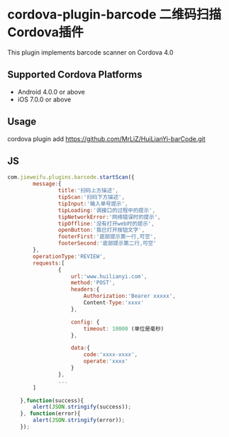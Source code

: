 # cordova-plugin-barcode 二维码扫描Cordova插件

This plugin implements barcode scanner on Cordova 4.0

## Supported Cordova Platforms

* Android 4.0.0 or above
* iOS 7.0.0 or above

## Usage
cordova plugin add https://github.com/MrLiZ/HuiLianYi-barCode.git

## JS 
``` js
com.jieweifu.plugins.barcode.startScan({
        message:{
                title:'扫码上方描述',
                tipScan:'扫码下方描述',
                tipInput:'输入单号提示',
                tipLoading:'调接口的过程中的提示',
                tipNetworkError:'网络错误时的提示',
                tipOffline:'没有打开web时的提示',
                openButton:'我已打开按钮文字',
                footerFirst:'底部提示第一行,可空',
                footerSecond:'底部提示第二行,可空'
        },
        operationType:'REVIEW',
        requests:[
                {
                    url:'www.huilianyi.com',
                    method:'POST',
                    headers:{
                        Authorization:'Bearer xxxxx',
                        Content-Type:'xxxx'
                    },

					config: {
						timeout: 10000 (单位是毫秒)
					},

                    data:{
                        code:'xxxx-xxxx',
                        operate:'xxxx'
                    }
                },
                ...
        ]

    },function(success){
        alert(JSON.stringify(success));
    }, function(error){
        alert(JSON.stringify(error));   
    });
```






